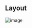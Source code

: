 ## Layout

![image](https://github.com/saidali-ibn-zafar/Website-Performance-Optimization/assets/120341849/4db0307a-c572-4344-9eca-61062a22296c)
